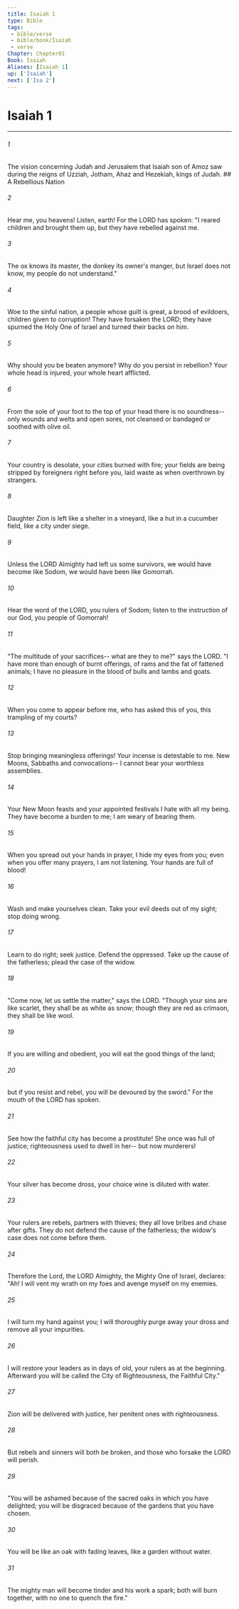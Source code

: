 ```yaml
---
title: Isaiah 1
type: Bible
tags:
 - bible/verse
 - bible/book/Isaiah
 - verse
Chapter: Chapter01
Book: Isaiah
Aliases: [Isaiah 1]
up: ['Isaiah']
next: ['Isa 2']
---
```

# Isaiah 1

***


###### 1 
The vision concerning Judah and Jerusalem that Isaiah son of Amoz saw during the reigns of Uzziah, Jotham, Ahaz and Hezekiah, kings of Judah. ## A Rebellious Nation 

###### 2 
Hear me, you heavens! Listen, earth! For the LORD has spoken: "I reared children and brought them up, but they have rebelled against me. 

###### 3 
The ox knows its master, the donkey its owner's manger, but Israel does not know, my people do not understand." 

###### 4 
Woe to the sinful nation, a people whose guilt is great, a brood of evildoers, children given to corruption! They have forsaken the LORD; they have spurned the Holy One of Israel and turned their backs on him. 

###### 5 
Why should you be beaten anymore? Why do you persist in rebellion? Your whole head is injured, your whole heart afflicted. 

###### 6 
From the sole of your foot to the top of your head there is no soundness-- only wounds and welts and open sores, not cleansed or bandaged or soothed with olive oil. 

###### 7 
Your country is desolate, your cities burned with fire; your fields are being stripped by foreigners right before you, laid waste as when overthrown by strangers. 

###### 8 
Daughter Zion is left like a shelter in a vineyard, like a hut in a cucumber field, like a city under siege. 

###### 9 
Unless the LORD Almighty had left us some survivors, we would have become like Sodom, we would have been like Gomorrah. 

###### 10 
Hear the word of the LORD, you rulers of Sodom; listen to the instruction of our God, you people of Gomorrah! 

###### 11 
"The multitude of your sacrifices-- what are they to me?" says the LORD. "I have more than enough of burnt offerings, of rams and the fat of fattened animals; I have no pleasure in the blood of bulls and lambs and goats. 

###### 12 
When you come to appear before me, who has asked this of you, this trampling of my courts? 

###### 13 
Stop bringing meaningless offerings! Your incense is detestable to me. New Moons, Sabbaths and convocations-- I cannot bear your worthless assemblies. 

###### 14 
Your New Moon feasts and your appointed festivals I hate with all my being. They have become a burden to me; I am weary of bearing them. 

###### 15 
When you spread out your hands in prayer, I hide my eyes from you; even when you offer many prayers, I am not listening. Your hands are full of blood! 

###### 16 
Wash and make yourselves clean. Take your evil deeds out of my sight; stop doing wrong. 

###### 17 
Learn to do right; seek justice. Defend the oppressed. Take up the cause of the fatherless; plead the case of the widow. 

###### 18 
"Come now, let us settle the matter," says the LORD. "Though your sins are like scarlet, they shall be as white as snow; though they are red as crimson, they shall be like wool. 

###### 19 
If you are willing and obedient, you will eat the good things of the land; 

###### 20 
but if you resist and rebel, you will be devoured by the sword." For the mouth of the LORD has spoken. 

###### 21 
See how the faithful city has become a prostitute! She once was full of justice; righteousness used to dwell in her-- but now murderers! 

###### 22 
Your silver has become dross, your choice wine is diluted with water. 

###### 23 
Your rulers are rebels, partners with thieves; they all love bribes and chase after gifts. They do not defend the cause of the fatherless; the widow's case does not come before them. 

###### 24 
Therefore the Lord, the LORD Almighty, the Mighty One of Israel, declares: "Ah! I will vent my wrath on my foes and avenge myself on my enemies. 

###### 25 
I will turn my hand against you; I will thoroughly purge away your dross and remove all your impurities. 

###### 26 
I will restore your leaders as in days of old, your rulers as at the beginning. Afterward you will be called the City of Righteousness, the Faithful City." 

###### 27 
Zion will be delivered with justice, her penitent ones with righteousness. 

###### 28 
But rebels and sinners will both be broken, and those who forsake the LORD will perish. 

###### 29 
"You will be ashamed because of the sacred oaks in which you have delighted; you will be disgraced because of the gardens that you have chosen. 

###### 30 
You will be like an oak with fading leaves, like a garden without water. 

###### 31 
The mighty man will become tinder and his work a spark; both will burn together, with no one to quench the fire." 
